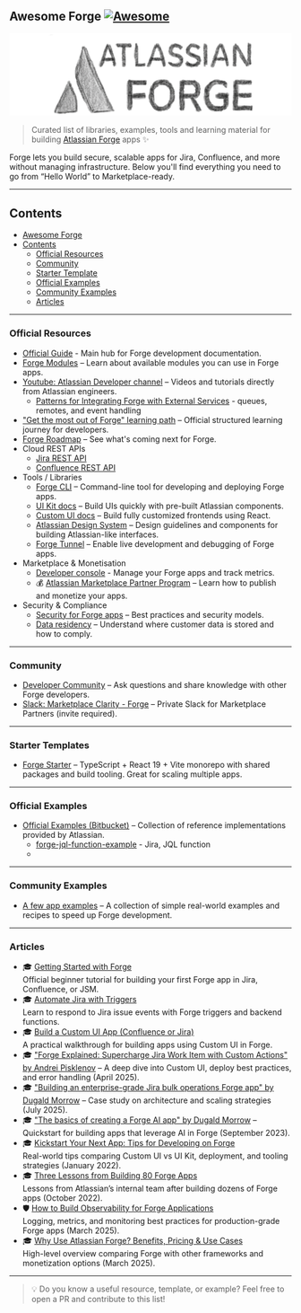 ## Awesome Forge [![Awesome](https://awesome.re/badge.svg)](https://awesome.re)
![](./media/awesome-forge-intro.png)

> Curated list of libraries, examples, tools and learning material for building [Atlassian Forge](https://developer.atlassian.com/platform/forge/) apps ✨

Forge lets you build secure, scalable apps for Jira, Confluence, and more without managing infrastructure. 
Below you'll find everything you need to go from “Hello World” to Marketplace-ready.

---

## Contents

- [Awesome Forge](#awesome-forge)
- [Contents](#contents)
  - [Official Resources](#official-resources)
  - [Community](#community)
  - [Starter Template](#starter-templates)
  - [Official Examples](#official-examples)
  - [Community Examples](#community-examples)
  - [Articles](#articles)

---

### Official Resources

- [Official Guide](https://developer.atlassian.com/platform/forge/) - Main hub for Forge development documentation.
- [Forge Modules](https://developer.atlassian.com/platform/forge/manifest-reference/modules/) – Learn about available modules you can use in Forge apps.
- [Youtube: Atlassian Developer channel](https://www.youtube.com/@AtlassianDeveloper/videos) – Videos and tutorials directly from Atlassian engineers.
  - [Patterns for Integrating Forge with External Services](https://www.youtube.com/watch?v=IsxVoOK7wH0) - queues, remotes, and event handling 
- ["Get the most out of Forge" learning path](https://community.atlassian.com/learning/path/get-the-most-out-of-forge) – Official structured learning journey for developers.
- [Forge Roadmap](https://developer.atlassian.com/platform/forge/roadmap) – See what's coming next for Forge.
- Cloud REST APIs
  - [Jira REST API](https://developer.atlassian.com/cloud/jira/platform/rest/v3)
  - [Confluence REST API](https://developer.atlassian.com/cloud/confluence/rest/v2)
- Tools / Libraries
  - [Forge CLI](https://developer.atlassian.com/platform/forge/cli-reference/) – Command-line tool for developing and deploying Forge apps.
  - [UI Kit docs](https://developer.atlassian.com/platform/forge/ui-kit/) – Build UIs quickly with pre-built Atlassian components.
  - [Custom UI docs](https://developer.atlassian.com/platform/forge/extend-ui-with-custom-options/) – Build fully customized frontends using React.
  - [Atlassian Design System](https://atlassian.design/) – Design guidelines and components for building Atlassian-like interfaces.
  - [Forge Tunnel](https://developer.atlassian.com/platform/forge/tunneling/) – Enable live development and debugging of Forge apps.
- Marketplace & Monetisation
  - [Developer console](https://developer.atlassian.com/platform/forge/manage-your-apps/) - Manage your Forge apps and track metrics.
  - 💰 [Atlassian Marketplace Partner Program](https://developer.atlassian.com/platform/marketplace/marketplace-partner-program/) – Learn how to publish and monetize your apps.
- Security & Compliance
  - [Security for Forge apps](https://developer.atlassian.com/platform/forge/security/) – Best practices and security models.
  - [Data residency](https://developer.atlassian.com/platform/forge/data-residency/) – Understand where customer data is stored and how to comply.

---

### Community

- [Developer Community](https://community.developer.atlassian.com/c/forge/45) – Ask questions and share knowledge with other Forge developers.
- [Slack: Marketplace Clarity - Forge](https://marketplace-vendors.slack.com/archives/CMVD09M7U) – Private Slack for Marketplace Partners (invite required).

---

### Starter Templates

- [Forge Starter](https://github.com/andrei-pisklenov/forge-starter) – TypeScript + React 19 + Vite monorepo with shared packages and build tooling. Great for scaling multiple apps.

---

### Official Examples

- [Official Examples (Bitbucket)](https://bitbucket.org/atlassian/workspace/projects/FE) – Collection of reference implementations provided by Atlassian.
  - [forge-jql-function-example](https://bitbucket.org/atlassian/forge-jql-function-example/src/master/) - Jira, JQL function
  - 

---

### Community Examples

- [A few app examples](https://github.com/andrei-pisklenov/forge-by-example) – A collection of simple real-world examples and recipes to speed up Forge development.

---

### Articles

- 🎓 [Getting Started with Forge](https://developer.atlassian.com/cloud/jira/software/getting-started-with-forge/)  
  Official beginner tutorial for building your first Forge app in Jira, Confluence, or JSM.
- 🎓 [Automate Jira with Triggers](https://developer.atlassian.com/platform/forge/tutorials-and-guides/)  
  Learn to respond to Jira issue events with Forge triggers and backend functions.
- 🎓 [Build a Custom UI App (Confluence or Jira)](https://developer.atlassian.com/platform/forge/tutorials-and-guides/)  
  A practical walkthrough for building apps using Custom UI in Forge.
- 🎓 ["Forge Explained: Supercharge Jira Work Item with Custom Actions" by Andrei Pisklenov](https://www.linkedin.com/pulse/forge-explained-supercharge-jira-work-item-custom-andrei-pisklenov-jgkwf/) – A deep dive into Custom UI, deploy best practices, and error handling (April 2025).
- 🎓 ["Building an enterprise-grade Jira bulk operations Forge app" by Dugald Morrow](https://www.atlassian.com/blog/developer/building-an-enterprise-grade-jira-bulk-operations-forge-app-2) – Case study on architecture and scaling strategies (July 2025).
- 🎓 ["The basics of creating a Forge AI app" by Dugald Morrow](https://www.atlassian.com/blog/developer/forge-ai-basics) – Quickstart for building apps that leverage AI in Forge (September 2023).
- 🎓 [Kickstart Your Next App: Tips for Developing on Forge](https://www.atlassian.com/blog/it-teams/kickstart-your-next-app-tips-for-developing-on-forge)  
  Real-world tips comparing Custom UI vs UI Kit, deployment, and tooling strategies (January 2022).
- 🎓 [Three Lessons from Building 80 Forge Apps](https://www.atlassian.com/blog/developer/forge-on-forge-three-lessons-we-learned-building-80-forge-apps)  
  Lessons from Atlassian’s internal team after building dozens of Forge apps (October 2022).
- 🛡 [How to Build Observability for Forge Applications](https://www.easyagile.com/blog/how-to-build-observability-for-atlassian-forge-applications)  
  Logging, metrics, and monitoring best practices for production-grade Forge apps (March 2025).
- 🎓 [Why Use Atlassian Forge? Benefits, Pricing & Use Cases](https://titanapps.io/blog/atlassian-forge)  
  High-level overview comparing Forge with other frameworks and monetization options (March 2025).

---

> 💡 Do you know a useful resource, template, or example? Feel free to open a PR and contribute to this list!
